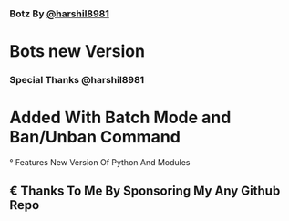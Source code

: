### Botz By [@harshil8981](https://t.me/Hpbot_update)

# Bots new Version

### Special Thanks @harshil8981

# Added With Batch Mode and Ban/Unban Command
° Features New Version Of Python And Modules

## € Thanks To Me By Sponsoring My Any Github Repo 
 
